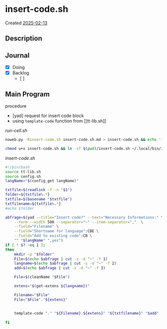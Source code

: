 # insert-code.sh
Created [2025-02-13]()


## Description

## Journal
 - [X] Doing
 - [X] Backlog
    - [ ] 
 
## Main Program


procedure
- [yad] request for insert code block 
- using ``template-code`` function from [[tt-lib.sh]]


*run-cell.sh*
```bash
noweb.py -Rinsert-code.sh insert-code.sh.md > insert-code.sh && echo 'insert-code.sh' && date 
```


```bash
chmod u+x insert-code.sh && ln -sf $(pwd)/insert-code.sh ~/.local/bin/insert-code.sh && echo 'fertig'
 ```

*insert-code.sh*
```bash
#!/bin/bash
source tt-lib.sh
source config.sh
langName="$(config_get langName)"

txtfile=$(readlink -f -n "$1")
folder=${txtfile%.*}
txtfile=$(basename "$txtfile")
txtfilename=${txtfile%.*}
#echo $folder

abfrage=$(yad --title="Insert code?" --text="Necessary Informations:" \
	--form --width 500 --separator="~" --item-separator=","  \
	--field="Filename" \
	--field="Shortname for language":CBE \
	--field="Add to existing code":CB \
	"" "$langName" ",yes")
if [ ! $? -eq 1 ];
then
	mkdir -p "$folder"
	File=$(echo $abfrage | cut -s -d "~" -f 1)
	langname=$(echo $abfrage | cut -s -d "~" -f 2)
	add=$(echo $abfrage | cut -s -d "~" -f 3)

	File=$(cleanName "$File")

	extens="$(get-extens ${langname})"

	Filename="$File"
	File="$File"."${extens}"
	
	
	template-code "." "${Filename}.${extens}" "${txtfilename}" "$add"
	
fi
```
